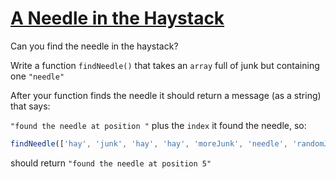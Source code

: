 # [A Needle in the Haystack](https://www.codewars.com/kata/56676e8fabd2d1ff3000000c)

Can you find the needle in the haystack?

Write a function `findNeedle()` that takes an `array` full of junk but containing one `"needle"`

After your function finds the needle it should return a message (as a string) that says:

`"found the needle at position "` plus the `index` it found the needle, so:

```js
findNeedle(['hay', 'junk', 'hay', 'hay', 'moreJunk', 'needle', 'randomJunk'])
```

should return `"found the needle at position 5"`